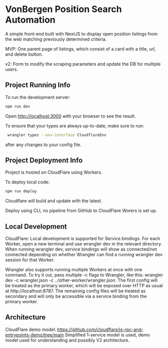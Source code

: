 # VonBergen Position Search Automation
A simple front-end built with NextJS to display open position listings from the web matching previously determined criteria. 

MVP: One parent page of listings, which consist of a card with a title, url, and delete button. 

v2: Form to modify the scraping parameters and update the DB for multiple users.

## Project Running Info
To run the development server:

```bash
npm run dev
```

Open [http://localhost:3000](http://localhost:3000) with your browser to see the result.


To ensure that your types are always up-to-date, make sure to run:
```bash
 wrangler types --env-interface CloudflareEnv
 ```
 after any changes to your config file.


## Project Deployment Info
Project is hosted on CloudFlare using Workers.

To deploy local code:

```bash
npm run deploy
```

Cloudflare will build and update with the latest.

Deploy using CLI, no pipeline from GitHub to CloudFlare Worers is set up.


## Local Development
CloudFlare: Local development is supported for Service bindings. For each Worker, open a new terminal and use wrangler dev in the relevant directory. When running wrangler dev, service bindings will show as connected/not connected depending on whether Wrangler can find a running wrangler dev session for that Worker.

Wrangler also supports running multiple Workers at once with one command. To try it out, pass multiple -c flags to Wrangler, like this: wrangler dev -c wrangler.json -c ../other-worker/wrangler.json. The first config will be treated as the primary worker, which will be exposed over HTTP as usual at http://localhost:8787. The remaining config files will be treated as secondary and will only be accessible via a service binding from the primary worker.

## Architecture
CloudFlare demo model: https://github.com/cloudflare/js-rpc-and-entrypoints-demo/tree/main
Simplified 1-service model is used, demo model used for understanding and possibly V2 architecture.
